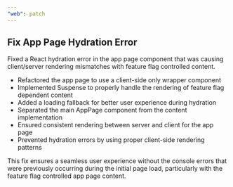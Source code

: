 ```yaml
---
"web": patch
---
```


## Fix App Page Hydration Error

Fixed a React hydration error in the app page component that was causing client/server rendering mismatches with feature flag controlled content.

- Refactored the app page to use a client-side only wrapper component
- Implemented Suspense to properly handle the rendering of feature flag dependent content
- Added a loading fallback for better user experience during hydration
- Separated the main AppPage component from the content implementation
- Ensured consistent rendering between server and client for the app page
- Prevented hydration errors by using proper client-side rendering patterns

This fix ensures a seamless user experience without the console errors that were previously occurring during the initial page load, particularly with the feature flag controlled app page content. 